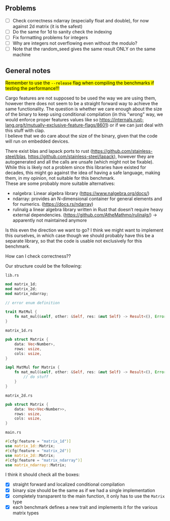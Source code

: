 ## Problems
* [ ] Check correctness ndarray (especially float and double), for now against 2d matrix (it is the safest)
* [ ] Do the same for 1d to sanity check the indexing
* [ ] Fix formatting problems for integers
* [ ] Why are integers not overflowing even without the modulo?
* [ ] Note that the random_seed gives the same result ONLY on the same machine

## General notes
<mark>Remember to use the `--release` flag when compiling the benchmarks if testing the performance!!!</mark>

Cargo features are not supposed to be used the way we are using them, however there does not seem to be a straight forward way to achieve the same functionality. The question is whether we care enough about the size of the binary to keep using conditional compilation (in this "wrong" way, we would enforce proper features values like so https://internals.rust-lang.org/t/mutually-exclusive-feature-flags/8601) or if we can just deal with this stuff with clap.  
I believe that we do care about the size of the binary, given that the code will run on embedded devices.

There exist blas and lapack ports to rust (https://github.com/stainless-steel/blas, https://github.com/stainless-steel/lapack), however they are autogenerated and all the calls are unsafe (which might not be fixable).  
While this is likely not a problem since this libraries have existed for decades, this might go against the idea of having a safe language, making them, in my opinion, not suitable for this benchmark.  
These are some probably more suitable alternatives:
* nalgebra: Linear algebra library (https://www.nalgebra.org/docs/)
* ndarray: provides an N-dimensional container for general elements and for numerics. (https://docs.rs/ndarray)
* rulinalg a linear algebra library written in Rust that doesn’t require heavy external dependencies. (https://github.com/AtheMathmo/rulinalg/) -> apparently not maintained anymore 
 
Is this even the direction we want to go? I think we might want to implement this ourselves, in which case though we should probably have this be a separate library, so that the code is usable not exclusively for this benchmark.

How can I check correctness??

Our structure could be the following:

`lib.rs`
```rust
mod matrix_1d;
mod matrix_2d;
mod matrix_ndarray;

// error enum definition

trait MatMul {
    fn mat_mul(&self, other: &Self, res: &mut Self) -> Result<(), Error>;
}
```

`matrix_1d.rs`
```rust
pub struct Matrix {
    data: Vec<Number>,
    rows: usize,
    cols: usize,
}

impl MatMul for Matrix {
    fn mat_mul(&self, other: &Self, res: &mut Self) -> Result<(), Error> {
        // do stuff
    }
}
```

`matrix_2d.rs`
```rust
pub struct Matrix {
    data: Vec<Vec<Number>>,
    rows: usize,
    cols: usize,
}
```

`main.rs`
```rust
#[cfg(feature = "matrix_1d")]
use matrix_1d::Matrix;
#[cfg(feature = "matrix_2d")]
use matrix_2d::Matrix;
#[cfg(feature = "matrix_ndarray")]
use matrix_ndarray::Matrix;

```
I think it should check all the boxes:  
- [x] straight forward and localized conditional compilation
- [x] binary size should be the same as if we had a single implementation
- [x] completely transparent to the main function, it only has to use the `Matrix` type
- [x] each benchmark defines a new trait and implements it for the various matrix types